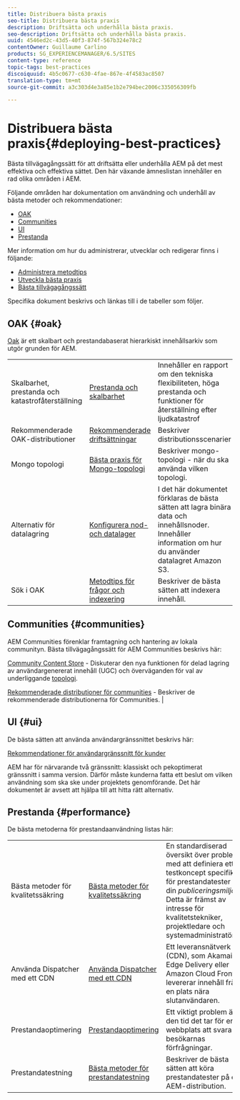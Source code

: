 ```yaml
---
title: Distribuera bästa praxis
seo-title: Distribuera bästa praxis
description: Driftsätta och underhålla bästa praxis.
seo-description: Driftsätta och underhålla bästa praxis.
uuid: 4546ed2c-43d5-40f3-874f-567b324e78c2
contentOwner: Guillaume Carlino
products: SG_EXPERIENCEMANAGER/6.5/SITES
content-type: reference
topic-tags: best-practices
discoiquuid: 4b5c0677-c630-4fae-867e-4f4583ac8507
translation-type: tm+mt
source-git-commit: a3c303d4e3a85e1b2e794bec2006c335056309fb

---
```



# Distribuera bästa praxis{#deploying-best-practices}

Bästa tillvägagångssätt för att driftsätta eller underhålla AEM på det mest effektiva och effektiva sättet. Den här växande ämneslistan innehåller en rad olika områden i AEM.

Följande områden har dokumentation om användning och underhåll av bästa metoder och rekommendationer:

* [OAK](#oak)
* [Communities](#communities)
* [UI](#ui)
* [Prestanda](#performance)

Mer information om hur du administrerar, utvecklar och redigerar finns i följande:

* [Administrera metodtips](/help/sites-administering/administer-best-practices.md)
* [Utveckla bästa praxis](/help/sites-developing/best-practices.md)
* [Bästa tillvägagångssätt](/help/sites-authoring/best-practices.md)

Specifika dokument beskrivs och länkas till i de tabeller som följer.

## OAK {#oak}

[Oak](/help/sites-deploying/platform.md) är ett skalbart och prestandabaserat hierarkiskt innehållsarkiv som utgör grunden för AEM.

<table>
 <tbody>
  <tr>
   <td><p>Skalbarhet, prestanda och katastrofåterställning</p> </td>
   <td><a href="/help/sites-deploying/performance.md">Prestanda och skalbarhet</a></td>
   <td>Innehåller en rapport om den tekniska flexibiliteten, höga prestanda och funktioner för återställning efter ljudkatastrof</td>
  </tr>
  <tr>
   <td>Rekommenderade OAK-distributioner</td>
   <td><a href="/help/sites-deploying/recommended-deploys.md">Rekommenderade driftsättningar</a></td>
   <td>Beskriver distributionsscenarier</td>
  </tr>
  <tr>
   <td>Mongo topologi</td>
   <td><a href="/help/sites-deploying/recommended-deploys.md">Bästa praxis för Mongo-topologi</a></td>
   <td>Beskriver mongo-topologi - när du ska använda vilken topologi.</td>
  </tr>
  <tr>
   <td>Alternativ för datalagring</td>
   <td><a href="/help/sites-deploying/data-store-config.md">Konfigurera nod- och datalager</a></td>
   <td>I det här dokumentet förklaras de bästa sätten att lagra binära data och innehållsnoder. Innehåller information om hur du använder datalagret Amazon S3.</td>
  </tr>
  <tr>
   <td>Sök i OAK</td>
   <td><a href="/help/sites-deploying/best-practices-for-queries-and-indexing.md">Metodtips för frågor och indexering</a><br /> </td>
   <td>Beskriver de bästa sätten att indexera innehåll.</td>
  </tr>
 </tbody>
</table>

## Communities {#communities}

AEM Communities förenklar framtagning och hantering av lokala communityn. Bästa tillvägagångssätt för AEM Communities beskrivs här:

[Community Content Store](/help/communities/working-with-srp.md) - Diskuterar den nya funktionen för delad lagring av användargenererat innehåll (UGC) och överväganden för val av underliggande [topologi](/help/communities/topologies.md).

[Rekommenderade distributioner för communities](/help/sites-deploying/recommended-deploys.md#considerations-for-aem-communities) - Beskriver de rekommenderade distributionerna för Communities. |

## UI {#ui}

De bästa sätten att använda användargränssnittet beskrivs här:

[Rekommendationer för användargränssnitt för kunder](/help/sites-deploying/ui-recommendations.md)

AEM har för närvarande två gränssnitt: klassiskt och pekoptimerat gränssnitt i samma version. Därför måste kunderna fatta ett beslut om vilken användning som ska ske under projektets genomförande. Det här dokumentet är avsett att hjälpa till att hitta rätt alternativ.

## Prestanda {#performance}

De bästa metoderna för prestandaanvändning listas här:

<table>
 <tbody>
  <tr>
   <td>Bästa metoder för kvalitetssäkring</td>
   <td><a href="/help/sites-deploying/configuring-performance.md#best-practices-for-quality-assurance">Bästa metoder för kvalitetssäkring</a></td>
   <td>En standardiserad översikt över problem med att definiera ett testkoncept specifikt för prestandatester i din <em>publiceringsmiljö</em> . Detta är främst av intresse för kvalitetstekniker, projektledare och systemadministratörer.</td>
  </tr>
  <tr>
   <td>Använda Dispatcher med ett CDN</td>
   <td><a href="https://helpx.adobe.com/experience-manager/dispatcher/using/dispatcher.html#using-dispatcher-with-a-cdn">Använda Dispatcher med ett CDN</a></td>
   <td>Ett leveransnätverk (CDN), som Akamai Edge Delivery eller Amazon Cloud Front, levererar innehåll från en plats nära slutanvändaren.</td>
  </tr>
  <tr>
   <td>Prestandaoptimering</td>
   <td><a href="/help/sites-deploying/configuring-performance.md">Prestandaoptimering</a></td>
   <td>Ett viktigt problem är den tid det tar för er webbplats att svara på besökarnas förfrågningar.</td>
  </tr>
  <tr>
   <td>Prestandatestning</td>
   <td><a href="/help/sites-deploying/best-practices-for-performance-testing.md">Bästa metoder för prestandatestning</a></td>
   <td>Beskriver de bästa sätten att köra prestandatester på en AEM-distribution.<br /> </td>
  </tr>
 </tbody>
</table>

